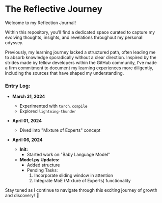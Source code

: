 # The Reflective Journey

Welcome to my Reflection Journal!

Within this repository, you'll find a dedicated space curated to capture my evolving thoughts, insights, and revelations throughout my personal odyssey.

Previously, my learning journey lacked a structured path, often leading me to absorb knowledge sporadically without a clear direction. Inspired by the strides made by fellow developers within the GitHub community, I've made a firm commitment to document my learning experiences more diligently, including the sources that have shaped my understanding.

### Entry Log:

- **March 31, 2024**

  - Experimented with `torch.compile`
  - Explored `lightning-thunder`

- **April 01, 2024**

  - Dived into "Mixture of Experts" concept

- **April 06, 2024**

  - **Init:**
    - Started work on "Baby Language Model"
  - **Model.py Updates:**
    - Added structure
    - Pending Tasks:
      1. Incorporate sliding window in attention
      2. Integrate MoE (Mixture of Experts) functionality

Stay tuned as I continue to navigate through this exciting journey of growth and discovery! 🚀
